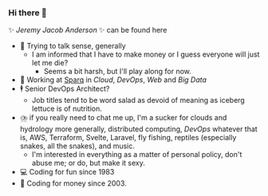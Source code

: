 ### Hi there 👋

✨ _Jeremy Jacob Anderson_ ✨ can be found here
- 🤔 Trying to talk sense, generally
  - I am informed that I have to make money or I guess everyone will just let me die?
    - Seems a bit harsh, but I'll play along for now.
- 🥦 Working at [Sparq](https://teamsparq.com) in _Cloud_, _DevOps_, _Web_ and _Big Data_
- 🕴️ Senior DevOps Architect?
  - Job titles tend to be word salad as devoid of meaning as iceberg lettuce is of nutrition.
- ⛈️ if you really need to chat me up, I'm a sucker for clouds and hydrology more generally, distributed computing, _DevOps_ whatever that is, AWS, Terraform, Svelte, Laravel, fly fishing, reptiles (especially snakes, all the snakes), and music.
  - I'm interested in everything as a matter of personal policy, don't abuse me; or do, but make it sexy.
- 💻 Coding for fun since 1983
- 💸 Coding for money since 2003.
